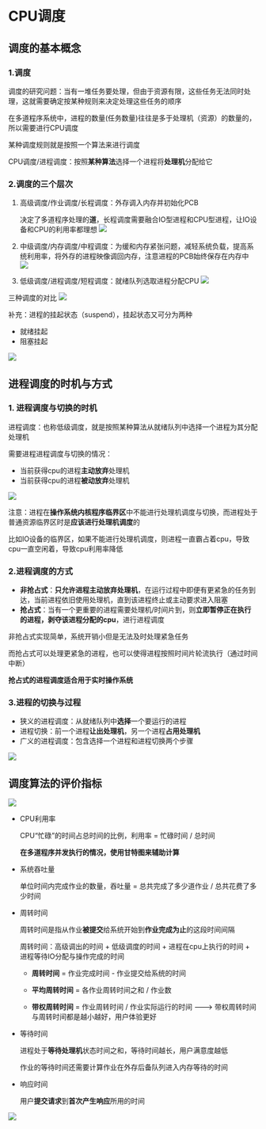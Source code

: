 # CPU调度
## 调度的基本概念
### 1.调度
调度的研究问题：当有一堆任务要处理，但由于资源有限，这些任务无法同时处理，这就需要确定按某种规则来决定处理这些任务的顺序

在多道程序系统中，进程的数量(任务数量)往往是多于处理机（资源）的数量的，所以需要进行CPU调度

某种调度规则就是按照一个算法来进行调度

CPU调度/进程调度：按照**某种算法**选择一个进程将**处理机**分配给它

### 2.调度的三个层次
1. 高级调度/作业调度/长程调度：外存调入内存并初始化PCB

    决定了多道程序处理的**道**，长程调度需要融合IO型进程和CPU型进程，让IO设备和CPU的利用率都理想
    ![](img/高级调度.png)
2. 中级调度/内存调度/中程调度：为缓和内存紧张问题，减轻系统负载，提高系统利用率，将外存的进程映像调回内存，注意进程的PCB始终保存在内存中
    ![](img/中级调度.png)
3. 低级调度/进程调度/短程调度：就绪队列选取进程分配CPU
    ![](img/低级调度.png)

三种调度的对比
![](img/三种调度.png)

补充：进程的挂起状态（suspend），挂起状态又可分为两种
+ 就绪挂起
+ 阻塞挂起

![](img/进程的挂起态.png)

## 进程调度的时机与方式
### 1. 进程调度与切换的时机
进程调度：也称低级调度，就是按照某种算法从就绪队列中选择一个进程为其分配处理机

需要进程进程调度与切换的情况：
+ 当前获得cpu的进程**主动放弃**处理机
+ 当前获得cpu的进程**被动放弃**处理机

![](img/进程调度的时机.png)

注意：进程在**操作系统内核程序临界区**中不能进行处理机调度与切换，而进程处于普通资源临界区时是**应该进行处理机调度**的

比如IO设备的临界区，如果不能进行处理机调度，则进程一直霸占着cpu，导致cpu一直空闲着，导致cpu利用率降低

### 2.进程调度的方式
+ **非抢占式**：**只允许进程主动放弃处理机**，在运行过程中即便有更紧急的任务到达，当前进程依旧使用处理机，直到该进程终止或主动要求进入阻塞
+ **抢占式**：当有一个更重要的进程需要处理机/时间片到，则**立即暂停正在执行的进程，剥夺该进程分配的cpu**，进行进程调度

非抢占式实现简单，系统开销小但是无法及时处理紧急任务

而抢占式可以处理更紧急的进程，也可以使得进程按照时间片轮流执行（通过时间中断）

**抢占式的进程调度适合用于实时操作系统**

### 3.进程的切换与过程
+ 狭义的进程调度：从就绪队列中**选择**一个要运行的进程
+ 进程切换：前一个进程**让出处理机**，另一个进程**占用处理机**
+ 广义的进程调度：包含选择一个进程和进程切换两个步骤

![](img/进程切换.png)

## 调度算法的评价指标
![](img/进程调度的评价指标.png)
+ CPU利用率

    CPU“忙碌”的时间占总时间的比例，利用率 = 忙碌时间 / 总时间

    **在多道程序并发执行的情况，使用甘特图来辅助计算**

+ 系统吞吐量

    单位时间内完成作业的数量，吞吐量 = 总共完成了多少道作业 / 总共花费了多少时间

+ 周转时间
    
    周转时间是指从作业**被提交**给系统开始到**作业完成为止**的这段时间间隔
    
    周转时间：高级调出的时间 + 低级调度的时间 + 进程在cpu上执行的时间 + 进程等待IO分配与操作完成的时间
    
    + **周转时间** = 作业完成时间 - 作业提交给系统的时间
    
    + **平均周转时间** = 各作业周转时间之和 / 作业数

    + **带权周转时间** = 作业周转时间 / 作业实际运行的时间   --->  带权周转时间与周转时间都是越小越好，用户体验更好

+ 等待时间

    进程处于**等待处理机**状态时间之和，等待时间越长，用户满意度越低
    
    作业的等待时间还需要计算作业在外存后备队列进入内存等待的时间
    
+ 响应时间
    
    用户**提交请求**到**首次产生响应**所用的时间

![](img/进程调度评价指标2.png)